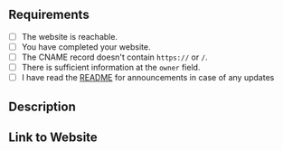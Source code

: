 <!-- To make our job easier, please spend time to review your application before submitting. -->

## Requirements
- [ ] The website is reachable.
- [ ] You have completed your website.
- [ ] The CNAME record doesn't contain `https://` or `/`.
- [ ] There is sufficient information at the `owner` field.
- [ ] I have read the [README](https://github.com/partofmyid/register) for announcements in case of any updates

## Description
<!-- Please provide a description below of what you will be using the domain for. -->

## Link to Website
<!-- Please provide a link to your website below. -->
